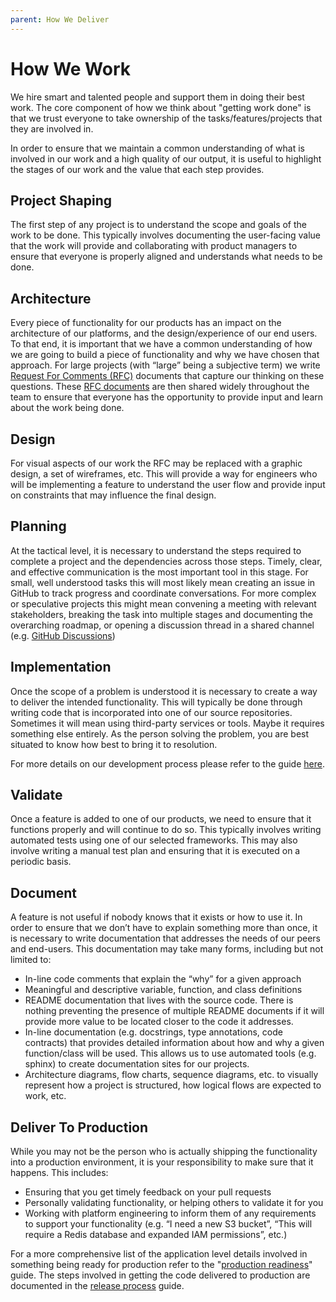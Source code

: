 ```yaml
---
parent: How We Deliver
---
```

# How We Work
We hire smart and talented people and support them in doing their best work. The core
component of how we think about "getting work done" is that we trust everyone to take
ownership of the tasks/features/projects that they are involved in.

In order to ensure that we maintain a common understanding of what is involved in our
work and a high quality of our output, it is useful to highlight the stages of our work
and the value that each step provides.

## Project Shaping
The first step of any project is to understand the scope and goals of the work to be
done. This typically involves documenting the user-facing value that the work will
provide and collaborating with product managers to ensure that everyone is properly
aligned and understands what needs to be done.

## Architecture
Every piece of functionality for our products has an impact on the architecture of our
platforms, and the design/experience of our end users. To that end, it is important that
we have a common understanding of how we are going to build a piece of functionality and
why we have chosen that approach. For large projects (with “large” being a subjective
term) we write [Request For Comments
(RFC)](https://blog.pragmaticengineer.com/scaling-engineering-teams-via-writing-things-down-rfcs/)
documents that capture our thinking on these questions. These [RFC
documents](https://github.com/mitodl/hq/discussions/categories/rfc) are then shared
widely throughout the team to ensure that everyone has the opportunity to provide input
and learn about the work being done.

## Design
For visual aspects of our work the RFC may be replaced with a graphic design, a set of
wireframes, etc. This will provide a way for engineers who will be implementing a
feature to understand the user flow and provide input on constraints that may influence
the final design.

## Planning
At the tactical level, it is necessary to understand the steps required to complete a
project and the dependencies across those steps. Timely, clear, and effective
communication is the most important tool in this stage. For small, well understood tasks
this will most likely mean creating an issue in GitHub to track progress and coordinate
conversations. For more complex or speculative projects this might mean convening a
meeting with relevant stakeholders, breaking the task into multiple stages and
documenting the overarching roadmap, or opening a discussion thread in a shared channel
(e.g. [GitHub Discussions](https://github.com/mitodl/hq/discussions))

## Implementation
Once the scope of a problem is understood it is necessary to create a way to deliver the
intended functionality. This will typically be done through writing code that is
incorporated into one of our source repositories. Sometimes it will mean using
third-party services or tools. Maybe it requires something else entirely. As the person
solving the problem, you are best situated to know how best to bring it to resolution.

For more details on our development process please refer to the guide [here](/delivering/development-process.html).

## Validate
Once a feature is added to one of our products, we need to ensure that it functions
properly and will continue to do so. This typically involves writing automated tests
using one of our selected frameworks. This may also involve writing a manual test plan
and ensuring that it is executed on a periodic basis.

## Document
A feature is not useful if nobody knows that it exists or how to use it. In order to
ensure that we don’t have to explain something more than once, it is necessary to write
documentation that addresses the needs of our peers and end-users. This documentation
may take many forms, including but not limited to:
- In-line code comments that explain the “why” for a given approach
- Meaningful and descriptive variable, function, and class definitions
- README documentation that lives with the source code. There is nothing preventing the
  presence of multiple README documents if it will provide more value to be located
  closer to the code it addresses.
- In-line documentation (e.g. docstrings, type annotations, code contracts) that
  provides detailed information about how and why a given function/class will be
  used. This allows us to use automated tools (e.g. sphinx) to create documentation
  sites for our projects.
- Architecture diagrams, flow charts, sequence diagrams, etc. to visually represent how
  a project is structured, how logical flows are expected to work, etc.

## Deliver To Production
While you may not be the person who is actually shipping the functionality into a
production environment, it is your responsibility to make sure that it happens. This
includes:
- Ensuring that you get timely feedback on your pull requests
- Personally validating functionality, or helping others to validate it for you
- Working with platform engineering to inform them of any requirements to support your
  functionality (e.g. “I need a new S3 bucket”, “This will require a Redis database and
  expanded IAM permissions”, etc.)

For a more comprehensive list of the application level details involved in something
being ready for production refer to the "[production readiness](/delivering/production-ready.html)"
guide. The steps involved in getting the code delivered to production are documented in
the [release process](/delivering/release-process.html) guide.
